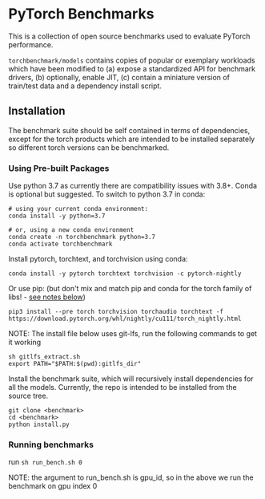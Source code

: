 # PyTorch Benchmarks
This is a collection of open source benchmarks used to evaluate PyTorch performance.

`torchbenchmark/models` contains copies of popular or exemplary workloads which have been modified to
(a) expose a standardized API for benchmark drivers, (b) optionally, enable JIT,
 (c) contain a miniature version of train/test data and a dependency install script.

## Installation
The benchmark suite should be self contained in terms of dependencies,
except for the torch products which are intended to be installed separately so
different torch versions can be benchmarked.

### Using Pre-built Packages
Use python 3.7 as currently there are compatibility issues with 3.8+.  Conda is optional but suggested.  To switch to python 3.7 in conda:
```
# using your current conda environment:
conda install -y python=3.7

# or, using a new conda environment
conda create -n torchbenchmark python=3.7
conda activate torchbenchmark
```

Install pytorch, torchtext, and torchvision using conda:
```
conda install -y pytorch torchtext torchvision -c pytorch-nightly
```
Or use pip:
(but don't mix and match pip and conda for the torch family of libs! - [see notes below](#notes))
```
pip3 install --pre torch torchvision torchaudio torchtext -f https://download.pytorch.org/whl/nightly/cu111/torch_nightly.html
```

NOTE: The install file below uses git-lfs, run the following commands to get it working
```
sh gitlfs_extract.sh
export PATH="$PATH:$(pwd):gitlfs_dir"
```

Install the benchmark suite, which will recursively install dependencies for all the models.  Currently, the repo is intended to be installed from the source tree.
```
git clone <benchmark>
cd <benchmark>
python install.py
```

### Running benchmarks

run `sh run_bench.sh 0`

NOTE: the argument to run_bench.sh is gpu_id, so in the above we run the benchmark on gpu index 0
